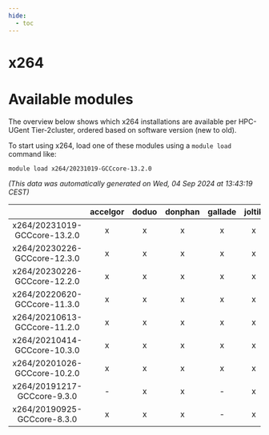 ```yaml
---
hide:
  - toc
---
```


x264
====

# Available modules


The overview below shows which x264 installations are available per HPC-UGent Tier-2cluster, ordered based on software version (new to old).

To start using x264, load one of these modules using a `module load` command like:

```shell
module load x264/20231019-GCCcore-13.2.0
```

*(This data was automatically generated on Wed, 04 Sep 2024 at 13:43:19 CEST)*  

| |accelgor|doduo|donphan|gallade|joltik|shinx|skitty|
| :---: | :---: | :---: | :---: | :---: | :---: | :---: | :---: |
|x264/20231019-GCCcore-13.2.0|x|x|x|x|x|x|x|
|x264/20230226-GCCcore-12.3.0|x|x|x|x|x|x|x|
|x264/20230226-GCCcore-12.2.0|x|x|x|x|x|-|x|
|x264/20220620-GCCcore-11.3.0|x|x|x|x|x|x|x|
|x264/20210613-GCCcore-11.2.0|x|x|x|x|x|-|x|
|x264/20210414-GCCcore-10.3.0|x|x|x|x|x|-|x|
|x264/20201026-GCCcore-10.2.0|x|x|x|x|x|-|x|
|x264/20191217-GCCcore-9.3.0|-|x|x|-|x|-|x|
|x264/20190925-GCCcore-8.3.0|x|x|x|-|x|-|x|
